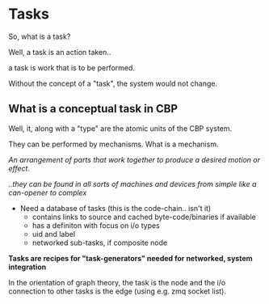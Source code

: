 # Tasks

So, what is a task?

Well, a task is an action taken..

a task is work that is to be performed.

Without the concept of a "task", the system would not change.

## What is a conceptual task in CBP

Well, it, along with a "type" are the atomic units of the CBP system.

They can be performed by mechanisms. What is a mechanism.

*An arrangement of parts that work together to produce a desired motion or effect.*

*..they can be found in all sorts of machines and devices from simple like a can-opener to complex*

* Need a database of tasks (this is the code-chain.. isn't it)
  * contains links to source and cached byte-code/binaries if available
  * has a definiton with focus on i/o types
  * uid and label
  * networked sub-tasks, if composite node

**Tasks are recipes for "task-generators" needed for networked, system integration**

In the orientation of graph theory, the task is the node and the i/o connection to other tasks is the edge (using e.g. zmq socket list).
